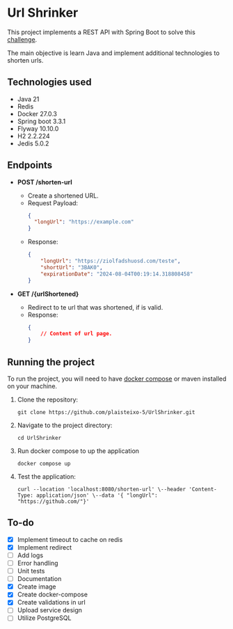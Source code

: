 # Url Shrinker
This project implements a REST API with Spring Boot to solve this [challenge](https://github.com/backend-br/desafios/blob/master/url-shortener/PROBLEM.md).

The main objective is learn Java and implement additional technologies to shorten urls.

## Technologies used
- Java 21
- Redis 
- Docker 27.0.3
- Spring boot 3.3.1
- Flyway 10.10.0
- H2 2.2.224
- Jedis 5.0.2

## Endpoints
- **POST /shorten-url**
	- Create a shortened URL.
	- Request Payload:
		``` json
		{
		  "longUrl": "https://example.com"
		}
		```
	- Response:
		``` json
		{
			"longUrl": "https://ziolfadshuosd.com/teste",
			"shortUrl": "3BAK0",
			"expirationDate": "2024-08-04T00:19:14.318808458"
		}
		```

- **GET /{urlShortened}**
	- Redirect to te url that was shortened, if is valid.
	- Response:
		``` json
		{
			// Content of url page.
		}
		```

## Running the project

To run the project, you will need to have [docker compose](https://docs.docker.com/compose/install/) or maven installed on your machine.

1. Clone the repository:

	```
	git clone https://github.com/plaisteixo-5/UrlShrinker.git
 	```

3. Navigate to the project directory:

	```
	cd UrlShrinker
 	```

5. Run docker compose to up the application
   
	```
	docker compose up
 	```

7. Test the application:
   ```
   curl --location 'localhost:8080/shorten-url' \--header 'Content-Type: application/json' \--data '{ "longUrl": "https://github.com/"}'
   ```

## To-do
- [x] Implement timeout to cache on redis
- [x] Implement redirect
- [ ] Add logs
- [ ] Error handling
- [ ] Unit tests
- [ ] Documentation
- [x] Create image
- [x] Create docker-compose
- [x] Create validations in url
- [ ] Upload service design
- [ ] Utilize PostgreSQL
